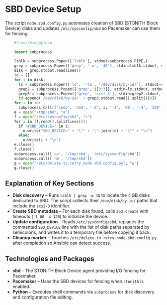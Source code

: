 # SBD Device Setup

The script `node.sbd.config.py` automates creation of SBD (STONITH Block Device) disks and updates `/etc/sysconfig/sbd` so Pacemaker can use them for fencing.

```python
    #!/usr/bin/python
    
    import subprocess
    
    lsblk = subprocess.Popen(['lsblk'], stdout=subprocess.PIPE,)
    grep = subprocess.Popen(['grep', '-w', '4G'], stdin=lsblk.stdout, stdout=subprocess.PIPE,)
    disk = grep.stdout.readlines()
    id = []
    for i in disk:
      ls = subprocess.Popen(['ls', '-la', '/dev/disk/by-id/'], stdout=subprocess.PIPE,)
      grep2 = subprocess.Popen(['grep', i[0:3]], stdin=ls.stdout, stdout=subprocess.PIPE,)
      grep3 = subprocess.Popen(['grep', 'scsi-3'], stdin=grep2.stdout, stdout=subprocess.PIPE,)
      id.append('/dev/disk/by-id/' + grep3.stdout.read().split()[8])
    for i in id:
      subprocess.call(['sudo', 'sbd', '-d', i, '-1', '60', '-4', '120', 'create'])
    e = open("/tmp/sbd", "a")
    f = open("/etc/sysconfig/sbd", "r")
    for i in (f.read().splitlines()):
      if "#SBD_DEVICE=" in i:
        e.write("SBD_DEVICE=" + "\"" + ";".join(id) + "\"" + "\n")
      else:
        e.write(i + "\n")
    e.close()
    f.close()
    subprocess.call(['cp', '/tmp/sbd', '/etc/sysconfig/sbd'])
    subprocess.call(['rm', '/tmp/sbd'])
    g = open("/etc/delete.to.retry.node.sbd.config.py", "w")
    g.close()
```

## Explanation of Key Sections

- **Disk discovery** – Runs `lsblk | grep -w 4G` to locate the 4 GB disks dedicated to SBD. The script collects their `/dev/disk/by-id/` paths that include the `scsi-3` identifier.
- **Create SBD metadata** – For each disk found, calls `sbd create` with timeouts (`-1 60 -4 120`) to initialize the device.
- **Update configuration** – Reads `/etc/sysconfig/sbd`, replaces the commented `SBD_DEVICE` line with the list of disk paths separated by semicolons, and writes it to a temporary file before copying it back.
- **Cleanup marker** – Touches `/etc/delete.to.retry.node.sbd.config.py` after completion so Ansible can detect success.

## Technologies and Packages

- **sbd** – The STONITH Block Device agent providing I/O fencing for Pacemaker.
- **Pacemaker** – Uses the SBD devices for fencing when `stonith` is enabled.
- **Python** – Executes shell commands via `subprocess` for disk discovery and configuration file editing.
